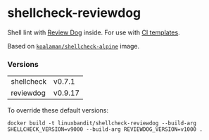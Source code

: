 # shellcheck-reviewdog

Shell lint with [Review Dog](https://github.com/reviewdog/reviewdog) inside. For use with [CI templates](https://github.com/jobtome-labs/ci-templates/).

Based on [`koalaman/shellcheck-alpine`](https://github.com/koalaman/shellcheck) image.

### Versions
|||
|-|-|
| shellcheck | v0.7.1 |
| reviewdog | v0.9.17 |

To override these default versions:

`docker build -t linuxbandit/shellcheck-reviewdog --build-arg SHELLCHECK_VERSION=v9000 --build-arg REVIEWDOG_VERSION=v1000 .`
